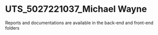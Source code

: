 # UTS_5027221037_Michael Wayne

Reports and documentations are available in the back-end and front-end folders